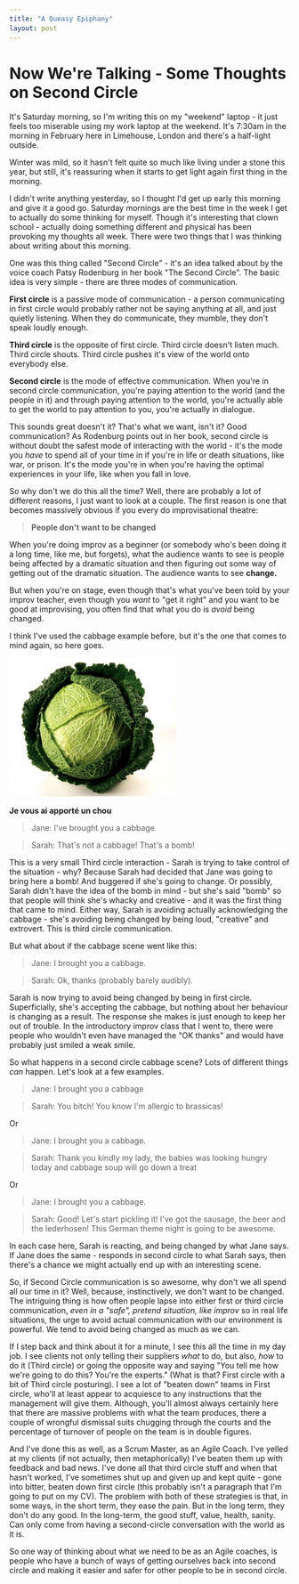 ```yaml
---
title: "A Queasy Epiphany"
layout: post 
---
```


# Now We're Talking - Some Thoughts on Second Circle
It's Saturday morning, so I'm writing this on my "weekend" laptop - it just feels too miserable using my work laptop at the weekend.  It's 7:30am in the morning in February here in Limehouse, London and there's a half-light outside.

Winter was mild, so it hasn't felt quite so much like living under a stone this year, but still, it's reassuring when it starts to get light again first thing in the morning.

I didn't write anything yesterday, so I thought I'd get up early this morning and give it a good go. Saturday mornings are the best time in the week I get to actually do some thinking for myself.  Though it's interesting that clown school - actually doing something different and physical has been provoking my thoughts all week.  There were two things that I was thinking about writing about this morning.  

One was this thing called "Second Circle" - it's an idea talked about by the voice coach Patsy Rodenburg in her book "The Second Circle". The basic idea is very simple - there are three modes of communication. 

**First circle** is a passive mode of communication - a person communicating in first circle would probably rather not be saying anything at all, and just quietly listening.  When they do communicate, they mumble, they don't speak loudly enough.

**Third circle** is the opposite of first circle. Third circle doesn't listen much.  Third circle shouts. Third circle pushes it's view of the world onto everybody else.

**Second circle** is the mode of effective communication. When you're in second circle communication, you're paying attention to the world (and the people in it) and through paying attention to the world, you're actually able to get the world to pay attention to you, you're actually in dialogue.

This sounds great doesn't it? That's what we want, isn't it? Good communication? As Rodenburg points out in her book, second circle is without doubt the safest mode of interacting with the world - it's the mode you *have* to spend all of your time in if you're in life or death situations, like war, or prison. It's the mode you're in when you're having the optimal experiences in your life, like when you fall in love.

So why don't we do this all the time? Well, there are probably a lot of different reasons, I just want to look at a couple. The first reason is one that becomes massively obvious if you every do improvisational theatre:

>**People don't want to be changed**

When you're doing improv as a beginner (or somebody who's been doing it a long time, like me, but forgets), what the audience wants to see is people being affected by a dramatic situation and then figuring out some way of getting out of the dramatic situation.  The audience wants to see **change.**

But when you're on stage, even though that's what you've been told by your improv teacher, even though you *want* to "get it right" and you want to be good at improvising, you often find that what you do is *avoid* being changed.

I think I've used the cabbage example before, but it's the one that comes to mind again, so here goes.


![A Cabbage](cabbage.jpg)

**Je vous ai apport&#0233; un chou**


>Jane: I've brought you a cabbage

>Sarah: That's not a cabbage! That's a bomb!

This is a very small Third circle interaction - Sarah is trying to take control of the situation - why? Because Sarah had decided that Jane was going to bring here a bomb! And buggered if she's going to change. Or possibly, Sarah didn't have the idea of the bomb in mind - but she's said "bomb" so that people will think she's whacky and creative - and it was the first thing that came to mind. Either way, Sarah is avoiding actually acknowledging the cabbage - she's avoiding being changed by being loud, "creative" and extrovert.  This is third circle communication.

But what about if the cabbage scene went like this:

>Jane: I brought you a cabbage.

>Sarah: Ok, thanks (probably barely audibly).

Sarah is now trying to avoid being changed by being in first circle.  Superficially, she's accepting the cabbage, but nothing about her behaviour is changing as a result. The response she makes is just enough to keep her out of trouble. In the introductory improv class that I went to, there were people who wouldn't even have managed the "OK thanks" and would have probably just smiled a weak smile.

So what happens in a second circle cabbage scene? Lots of different things *can* happen.  Let's look at a few examples.

>Jane: I brought you a cabbage

>Sarah: You bitch! You know I'm allergic to brassicas! 

Or

>Jane: I brought you a cabbage.

>Sarah: Thank you kindly my lady, the babies was looking hungry today and cabbage soup will go down a treat

Or 

>Jane: I brought you a cabbage.

>Sarah: Good! Let's start pickling it! I've got the sausage, the beer and the lederhosen! This German theme night is going to be awesome.

In each case here, Sarah is reacting, and being changed by what Jane says. If Jane does the same - responds in second circle to what Sarah says, then there's a chance we might actually end up with an interesting scene.

So, if Second Circle communication is so awesome, why don't we all spend all our time in it? Well, because, instinctively, we don't want to be changed. The intriguing thing is how often people lapse into either first or third circle communication, *even in a "safe", pretend situation, like improv* so in real life situations, the urge to avoid actual communication with our environment is powerful. We tend to avoid being changed as much as we can.

If I step back and think about it for a minute, I see this all the time in my day job. I see clients not only telling their suppliers *what* to do, but also, *how* to do it (Third circle) or going the opposite way and saying "You tell me how we're going to do this? You're the experts." (What is that? First circle with a bit of Third circle posturing). I see a lot of "beaten down" teams in First circle, who'll at least appear to acquiesce to any instructions that the management will give them.  Although, you'll almost always certainly here that there are massive problems with what the team produces, there a couple of wrongful dismissal suits chugging through the courts and the percentage of turnover of people on the team is in double figures.

And I've done this as well, as a Scrum Master, as an Agile Coach.  I've yelled at my clients (if not actually, then metaphorically) I've beaten them up with feedback and bad news.  I've done all that third circle stuff and when that hasn't worked, I've sometimes shut up and given up and kept quite - gone into bitter, beaten down first circle (this probably isn't a paragraph that I'm going to put on my CV).  The problem with both of these strategies is that, in some ways, in the short term, they ease the pain.  But in the long term, they don't do any good. In the long-term, the good stuff, value, health, sanity. Can only come from having a second-circle conversation with the world as it is.

So one way of thinking about what we need to be as an Agile coaches, is people who have a bunch of ways of getting ourselves back into second circle and making it easier and safer for other people to be in second circle.
